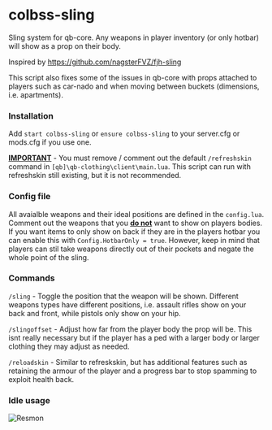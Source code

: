# colbss-sling

Sling system for qb-core. Any weapons in player inventory (or only hotbar) will show as a prop on their body.

Inspired by https://github.com/nagsterFVZ/fjh-sling

This script also fixes some of the issues in qb-core with props attached to players such as car-nado and when moving between buckets (dimensions, i.e. apartments).

### Installation

Add ``start colbss-sling`` or ``ensure colbss-sling`` to your server.cfg or mods.cfg if you use one.

<u>**IMPORTANT**</u> - You must remove / comment out the default `/refreshskin` command in `[qb]\qb-clothing\client\main.lua`. This script can run with refreshskin still existing, but it is not recommended.


### Config file
All avaialble weapons and their ideal positions are defined in the `config.lua`. Comment out the weapons that you <u>**do not**</u> want to show on players bodies. If you want items to only show on back if they are in the players hotbar you can enable this with `Config.HotbarOnly = true`. However, keep in mind that players can stil take weapons directly out of their pockets and negate the whole point of the sling.

### Commands
`/sling` - Toggle the position that the weapon will be shown. Different weapons types have different positions, i.e. assault rifles show on your back and front, while pistols only show on your hip.

`/slingoffset` - Adjust how far from the player body the prop will be. This isnt really necessary but if the player has a ped with a larger body or larger clothing they may adjust as needed.

`/reloadskin` - Similar to refreskskin, but has additional features such as retaining the armour of the player and a progress bar to stop spamming to exploit health back.

### Idle usage
![Resmon](https://i.imgur.com/DtMgxED.png)

